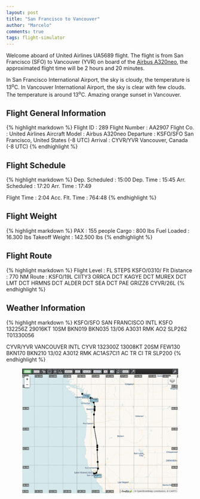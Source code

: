 ```yaml
---
layout: post
title: "San Francisco to Vancouver"
author: "Marcelo"
comments: true
tags: flight-simulator
---
```

Welcome aboard of United Airlines UA5689 flight. The flight is from San Francisco (SFO) to Vancouver (YVR) on board of the <a href="https://imgproc.airliners.net/photos/airliners/1/1/9/6346911.jpg?v=v48fa935c0eb" target="_blank">Airbus A320neo</a>, the approximated flight time will be 2 hours and 20 minutes.

In San Francisco International Airport, the sky is cloudy, the temperature is 13<sup>o</sup>C. In Vancouver International Airport, the sky is clear with few clouds. The temperature is around 13<sup>o</sup>C. Amazing orange sunset in Vancouver.

## Flight General Information
{% highlight markdown %}
Flight ID      : 289
Flight Number  : AA2907
Flight Co.     : United Airlines
Aircraft Model : Airbus A320neo
Departure      : KSFO/SFO San Francisco, United States (-8 UTC)
Arrival        : CYVR/YVR Vancouver, Canada (-8 UTC)
{% endhighlight %}

## Flight Schedule
{% highlight markdown %}
Dep. Scheduled : 15:00      Dep. Time : 15:45
Arr. Scheduled : 17:20      Arr. Time : 17:49

Flight Time    :   2:04
Acc. Flt. Time : 764:48
{% endhighlight %}

## Flight Weight
{% highlight markdown %}
PAX            :     155 people
Cargo          :     800 lbs
Fuel Loaded    :  16.300 lbs
Takeoff Weight : 142.500 lbs
{% endhighlight %}

## Flight Route
{% highlight markdown %}
Flight Level   : FL STEPS KSFO/0310/
Flt Distance   : 770 NM
Route          : KSFO/19L CIITY3 ORRCA DCT KAGYE DCT MUREX DCT LMT DCT HRMNS DCT ALDER
                 DCT SEA DCT PAE GRIZZ6 CYVR/26L
{% endhighlight %}

## Weather Information
{% highlight markdown %}
KSFO/SFO SAN FRANCISCO INTL
   KSFO 132256Z 29016KT 10SM BKN019 BKN035 13/06 A3031 RMK AO2 SLP262 T01330056

CYVR/YVR VANCOUVER INTL
   CYVR 132300Z 13008KT 20SM FEW130 BKN170 BKN210 13/02 A3012 RMK AC1AS7CI1 AC TR CI TR
   SLP200
{% endhighlight %}

<figure align="center">
   <img src="/assets/289.PNG">
</figure>
